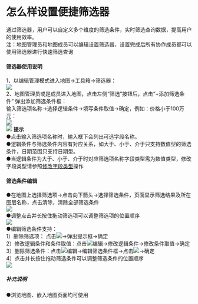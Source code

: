 # 怎么样设置便捷筛选器


通过筛选器，用户可以自定义多个维度的筛选条件，实时筛选查询数据，提高用户的使用效率。  
注：地图管理员和地图成员可以编辑设置筛选器，设置完成后所有协作成员都可以使用筛选器进行快速筛选查询
#### 筛选器使用说明  
1、以编辑管理模式进入地图->工具箱->筛选器：  
![](https://pic.dituwuyou.com/map/picture/filter/filter1.png)   
2、地图管理员或是成员进入地图，点击左侧“筛选”按钮后，点击“+添加筛选条件” 弹出添加筛选条件框：  
输入筛选项名称->选择逻辑条件->填写条件取值->确定，例如：价格小于100万元：  
![](https://pic.dituwuyou.com/map/picture/filter/filter2.png)    
![](https://pic.dituwuyou.com/map/picture/filter/filter3.png)
**提示**  
●点击输入筛选项名称时，输入框下会列出可选字段名称。  
●逻辑条件与筛选条件内容有对应关系，如大于、小于、介于只支持数值型的筛选条件，日期范围只支持日期型。  
●当逻辑条件为大于、小于、介于时对应筛选项名称字段类型需为数值类型，修改字段类型请参照[修改字段类型](/fieldtype.html)操作  

#### 筛选条件编辑  
●在地图上选择筛选项->点击向下箭头->选择筛选条件，页面显示筛选结果及所在图层名称，点击清除，清除全部筛选条件  
![](https://pic.dituwuyou.com/map/picture/filter/filter4.png)  
●调整点击并长按住拖动筛选项可以调整筛选项的位置顺序  
![](https://pic.dituwuyou.com/map/picture/filter/filter5.png)  
●编辑筛选条件支持：  
1）删除筛选项： 点击![](https://pic.dituwuyou.com/map/picture/filter/filter_delete.png)->弹出提示框->确定  
2）修改逻辑条件和条件取值：点击![](https://pic.dituwuyou.com/map/picture/filter/filter_editor.png)编辑->修改逻辑条件->修改条件取值->确定  
3）删除筛选条件：点击![](https://pic.dituwuyou.com/map/picture/filter/filter_editor.png)编辑->编辑筛选条件框->点击![](https://pic.dituwuyou.com/map/picture/filter/filter_delete.png)->确定  
4）点击并长按住拖动筛选条件可以调整筛选条件的位置顺序  
![](https://pic.dituwuyou.com/map/picture/filter/filter8.png)
##### 补充说明  
●浏览地图、嵌入地图页面均可使用  
 

